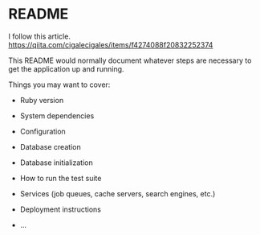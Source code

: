 # README

I follow this article.
https://qiita.com/cigalecigales/items/f4274088f20832252374

This README would normally document whatever steps are necessary to get the
application up and running.

Things you may want to cover:

* Ruby version

* System dependencies

* Configuration

* Database creation

* Database initialization

* How to run the test suite

* Services (job queues, cache servers, search engines, etc.)

* Deployment instructions

* ...
